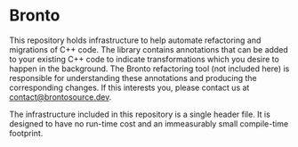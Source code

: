 # Bronto

This repository holds infrastructure to help automate refactoring and migrations
of C++ code. The library contains annotations that can be added to your existing
C++ code to indicate transformations which you desire to happen in the
background. The Bronto refactoring tool (not included here) is responsible for
understanding these annotations and producing the corresponding changes. If this
interests you, please contact us at [contact@brontosource.dev](
mailto:contact@brontosource.dev).

The infrastructure included in this repository is a single header file. It is
designed to have no run-time cost and an immeasurably small compile-time
footprint.
